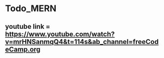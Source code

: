 # Todo_MERN

## youtube link = https://www.youtube.com/watch?v=mrHNSanmqQ4&t=114s&ab_channel=freeCodeCamp.org